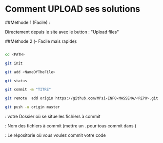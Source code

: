 # Comment UPLOAD ses solutions


##Méthode 1 (Facile) :

Directement depuis le site avec le button : "Upload files"

##Méthode 2 (- Facile mais rapide):

```bash

cd <PATH>

git init 

git add <NameOfTheFile>

git status 

git commit -m "TITRE"

git remote  add origin https://github.com/MPsi-INFO-MASSENA/<REPO>.git

git push -u origin master 

```

<PATH> : votre Dossier où se situe les fichiers à commit

<NameOfTheFile> : Nom des fichiers à commit (mettre un . pour tous commit dans <PATH>)

<REPO>: Le répositorie où vous voulez commit votre code